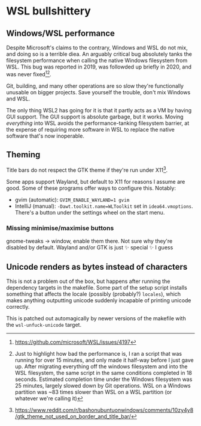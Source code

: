 # WSL bullshittery 

## Windows/WSL performance

Despite Microsoft's claims to the contrary, Windows and WSL do not mix, and doing so is a terrible diea. An arguably critical bug absolutely tanks the filesystem performance when calling the native Windows filesystem from WSL. This bug was reported in 2019, was followded up briefly in 2020, and was never fixed[^2][^3]. 

Git, building, and many other operations are so slow they're functionally unusable on bigger projects. Save yourself the trouble, don't mix Windows and WSL.

The only thing WSL2 has going for it is that it partly acts as a VM by having GUI support. The GUI support is absolute garbage, but it works. Moving _everything_ into WSL avoids the performance-tanking filesystem barrier, at the expense of requiring more software in WSL to replace the native software that's now inoperable.

## Theming 

Title bars do not respect the GTK theme if they're run under X11[^1]. 

Some apps support Wayland, but default to X11 for reasons I assume are good. Some of these programs offer ways to configure this. Notably:

* gvim (automatic): `GVIM_ENABLE_WAYLAND=1 gvim` 
* IntelliJ (manual): `-Dawt.toolkit.name=WLToolkit` set in `idea64.vmoptions`. There's a button under the settings wheel on the start menu.

### Missing minimise/maximise buttons

gnome-tweaks -> window, enable them there. Not sure why they're disabled by default. Wayland and/or GTK is just ✨ special ✨ I guess 

## Unicode renders as bytes instead of characters

This is not a problem out of the box, but happens after running the dependency targets in the makefile.  Some part of the setup script installs something that affects the locale (possibly (probably?) `locales`), which makes anything outputting unicode suddenly incapable of printing unicode correctly. 

This is patched out automagically by newer versions of the makefile with the `wsl-unfuck-unicode` target. 


[^1]: https://www.reddit.com/r/bashonubuntuonwindows/comments/10zy4y8/gtk_theme_not_used_on_border_and_title_bar/
[^2]: https://github.com/microsoft/WSL/issues/4197
[^3]: Just to highlight how bad the performance is, I ran a script that was running for over 15 minutes, and only made it half-way before I just gave up. After migrating everything off the windows filesystem and into the WSL filesystem, the same script in the same conditions completed in 18 seconds. Estimated completion time under the Windows filesystem was 25 minutes, largely slowed down by Git operations. WSL on a Windows partition was ~83 times slower than WSL on a WSL partition (or whatever we're calling it)
